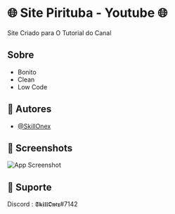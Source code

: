 # 🌐 Site Pirituba - Youtube 🌐

Site Criado para O Tutorial do Canal

## Sobre

- Bonito 
- Clean
- Low Code





## 🔵 Autores

- [@SkillOnex](https://github.com/SkillOnex)



## 🔵 Screenshots  


![App Screenshot](https://media.discordapp.net/attachments/902529056334028803/1043990530578714715/image.png?width=984&height=498)


## 🔵 Suporte

Discord : 𝕾𝖐𝖎𝖑𝖑𝕺𝖓𝖊𝖝#7142
